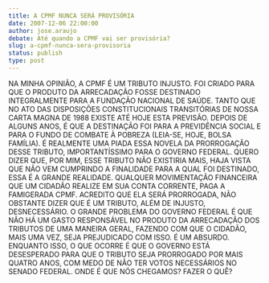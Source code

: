 ```yaml
---
title: A CPMF NUNCA SERÁ PROVISÓRIA
date: 2007-12-06 22:00:00
author: jose.araujo
debate: Até quando a CPMF vai ser provisória?
slug: a-cpmf-nunca-sera-provisoria
status: publish 
type: post
---
```


NA MINHA OPINIÃO, A CPMF É UM TRIBUTO INJUSTO. FOI CRIADO PARA QUE O PRODUTO DA ARRECADAÇÃO FOSSE DESTINADO INTEGRALMENTE PARA A FUNDAÇÃO NACIONAL DE SAÚDE. TANTO QUE NO ATO DAS DISPOSIÇÕES CONSTITUCIONAIS TRANSITÓRIAS DE NOSSA CARTA MAGNA DE 1988 EXISTE ATÉ HOJE ESTA PREVISÃO. DEPOIS DE ALGUNS ANOS, É QUE A DESTINAÇÃO FOI PARA A PREVIDÊNCIA SOCIAL E PARA O FUNDO DE COMBATE À POBREZA (LEIA-SE, HOJE, BOLSA FAMÍLIA). É REALMENTE UMA PIADA ESSA NOVELA DA PRORROGAÇÃO DESSE TRIBUTO, IMPORTANTÍSSIMO PARA O GOVERNO FEDERAL. QUERO DIZER QUE, POR MIM, ESSE TRIBUTO NÃO EXISTIRIA MAIS, HAJA VISTA QUE NÃO VEM CUMPRINDO A FINALIDADE PARA A QUAL FOI DESTINADO, ESSA É A GRANDE REALIDADE. QUALQUER MOVIMENTAÇÃO FINANCEIRA QUE UM CIDADÃO REALIZE EM SUA CONTA CORRENTE, PAGA A FAMIGERADA CPMF. ACREDITO QUE ELA SERÁ PRORROGADA, NÃO OBSTANTE DIZER QUE É UM TRIBUTO, ALÉM DE INJUSTO, DESNECESSÁRIO. O GRANDE PROBLEMA DO GOVERNO FEDERAL É QUE NÃO HÁ UM GASTO RESPONSÁVEL NO PRODUTO DA ARRECADAÇÃO DOS TRIBUTOS DE UMA MANEIRA GERAL, FAZENDO COM QUE O CIDADÃO, MAIS UMA VEZ, SEJA PREJUDICADO COM ISSO. É UM ABSURDO. ENQUANTO ISSO, O QUE OCORRE É QUE O GOVERNO ESTÁ DESESPERADO PARA QUE O TRIBUTO SEJA PRORROGADO POR MAIS QUATRO ANOS, COM MEDO DE NÃO TER VOTOS NECESSÁRIOS NO SENADO FEDERAL. ONDE É QUE NÓS CHEGAMOS? FAZER O QUÊ?
